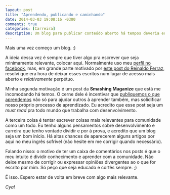 ```yaml
---
layout: post
title: "Aprendendo, publicando e caminhando"
date: 2014-03-03 19:08:16 -0300
comments: true
categories: [Carreira]
description: Um blog para publicar conteúdo aberto há tempos deveria eu ter criado.
---
```


Mais uma vez começo um blog. :)

A ideia dessa vez é sempre que tiver algo pra escrever que seja minimamente relevante, colocar aqui. Normalmente uso meu [perfil no facebook](http://facebook.com/leobetosouza), mas, em grande parte motivado por [este post do Reinaldo Ferraz](http://blog.w3c.br/vamos-publicar-conteudo-aberto/), resolvi que era hora de deixar esses escritos num lugar de acesso mais aberto e *relativamente* perpétuo.

<!-- more -->

Minha segunda motivação é um post da **Smashing Maganize** que está me incomodando há temos. O cerne dele é incentivar que [publiquemos o que aprendemos](http://www.smashingmagazine.com/2012/03/30/publish-what-you-learn/) não só para ajudar outros à aprender também, mas solidificar nosso próprio processo de aprendizado. Eu acredito que esse post seja um *must read* pra todo mundo que trabalha com desenvolvimento.

A terceira coisa é tentar escrever coisas mais relevantes para comunidade como um todo. Eu tenho alguns pensamentos sobre desenvolvimento e carreira que tenho vontade dividir e por à prova, e acredito que um blog seja um bom início. Há altas chances de aparecerem alguns artigos por aqui no meu ingrês sofrível (não hesite em me corrigir quando necessário).

Falando nisso: o motivo de ter um caixa de comentários nos posts é que o meu intuito é dividir conhecimento e aprender com a comunidade. Não deixe mesmo de corrigir ou expressar opiniões divergentes ao o que for escrito por mim. Só peço que seja educado e cortês sempre. ;)

É isso. Espero estar de volta em breve com algo mais relevante.

*Cya!*